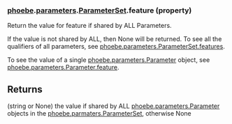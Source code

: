 ### [phoebe](phoebe.md).[parameters](phoebe.parameters.md).[ParameterSet](phoebe.parameters.ParameterSet.md).feature (property)




Return the value for feature if shared by ALL Parameters.

If the value is not shared by ALL, then None will be returned.  To see
all the qualifiers of all parameters, see [phoebe.parameters.ParameterSet.features](phoebe.parameters.ParameterSet.features.md).

To see the value of a single [phoebe.parameters.Parameter](phoebe.parameters.Parameter.md) object, see
[phoebe.parameters.Parameter.feature](phoebe.parameters.Parameter.feature.md).

Returns
--------
(string or None) the value if shared by ALL [phoebe.parameters.Parameter](phoebe.parameters.Parameter.md)
    objects in the [phoebe.parmaters.ParameterSet](phoebe.parmaters.ParameterSet.md), otherwise None

